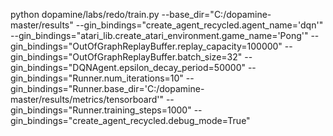 python dopamine/labs/redo/train.py --base_dir="C:/dopamine-master/results" --gin_bindings="create_agent_recycled.agent_name='dqn'" --gin_bindings="atari_lib.create_atari_environment.game_name='Pong'" --gin_bindings="OutOfGraphReplayBuffer.replay_capacity=100000" --gin_bindings="OutOfGraphReplayBuffer.batch_size=32" --gin_bindings="DQNAgent.epsilon_decay_period=50000" --gin_bindings="Runner.num_iterations=10" --gin_bindings="Runner.base_dir='C:/dopamine-master/results/metrics/tensorboard'" --gin_bindings="Runner.training_steps=1000" --gin_bindings="create_agent_recycled.debug_mode=True"
